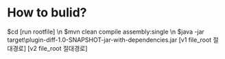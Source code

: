 # How to bulid? 

$cd [run rootfile] \n
$mvn clean compile assembly:single \n
$java -jar target\plugin-diff-1.0-SNAPSHOT-jar-with-dependencies.jar [v1 file_root 절대경로] [v2 file_root 절대경로]
